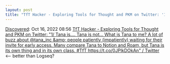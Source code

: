 ```yaml
---
layout: post
title: "TfT Hacker - Exploring Tools for Thought and PKM on Twitter: '1/ Tana is.... Tana is not... What is Tana to me? A lot of buzz about @tana_inc &amp;amp; people patiently (impatiently) waiting for their invite for early access. Many compare Tana to Notion and Roam, but Tana is its own thing and in its own class. #TfT https://t.co/0JPlkDOkAn' / Twitter"
---
```

[Discovered](http://rolandtanglao.com/2020/07/29/p1-blogthis-checkvist-list-links-to-blog/): Oct 16, 2022 08:56  [TfT Hacker - Exploring Tools for Thought and PKM on Twitter: "1/ Tana is.... Tana is not... What is Tana to me? A lot of buzz about @tana_inc &amp;amp; people patiently (impatiently) waiting for their invite for early access. Many compare Tana to Notion and Roam, but Tana is its own thing and in its own class. #TfT https://t.co/0JPlkDOkAn" / Twitter](https://twitter.com/TfTHacker/status/1581525365129822208) <-- better than Logseq?
